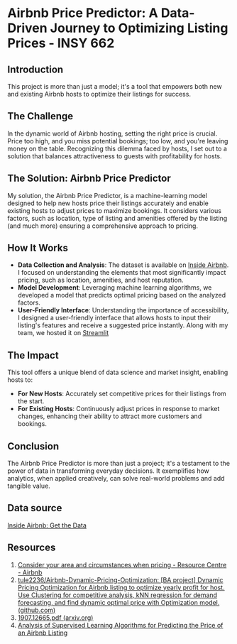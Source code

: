 # Airbnb Price Predictor: A Data-Driven Journey to Optimizing Listing Prices - INSY 662

## Introduction
This project is more than just a model; it's a tool that empowers both new and existing Airbnb hosts to optimize their listings for success.

## The Challenge
In the dynamic world of Airbnb hosting, setting the right price is crucial. Price too high, and you miss potential bookings; too low, and you're leaving money on the table. Recognizing this dilemma faced by hosts, I set out to a solution that balances attractiveness to guests with profitability for hosts.

## The Solution: Airbnb Price Predictor
My solution, the Airbnb Price Predictor, is a machine-learning model designed to help new hosts price their listings accurately and enable existing hosts to adjust prices to maximize bookings. It considers various factors, such as location, type of listing and amenities offered by the listing (and much more) ensuring a comprehensive approach to pricing.

## How It Works

- **Data Collection and Analysis**: The dataset is available on [Inside Airbnb](http://insideairbnb.com/get-the-data). I focused on understanding the elements that most significantly impact pricing, such as location, amenities, and host reputation.
- **Model Development**: Leveraging machine learning algorithms, we developed a model that predicts optimal pricing based on the analyzed factors. 
- **User-Friendly Interface**: Understanding the importance of accessibility, I designed a user-friendly interface that allows hosts to input their listing's features and receive a suggested price instantly. Along with my team, we hosted it on [Streamlit](https://insy662-airbnb.streamlit.app/)

## The Impact
This tool offers a unique blend of data science and market insight, enabling hosts to:
- **For New Hosts**: Accurately set competitive prices for their listings from the start.
- **For Existing Hosts**: Continuously adjust prices in response to market changes, enhancing their ability to attract more customers and bookings.

## Conclusion
The Airbnb Price Predictor is more than just a project; it's a testament to the power of data in transforming everyday decisions. It exemplifies how analytics, when applied creatively, can solve real-world problems and add tangible value.


## Data source

[Inside Airbnb: Get the Data](http://insideairbnb.com/get-the-data)

## Resources

1. [Consider your area and circumstances when pricing - Resource Centre - Airbnb](https://www.airbnb.ca/resources/hosting-homes/a/consider-your-area-and-circumstances-when-pricing-589)
2. [tule2236/Airbnb-Dynamic-Pricing-Optimization: [BA project] Dynamic Pricing Optimization for Airbnb listing to optimize yearly profit for host. Use Clustering for competitive analysis, kNN regression for demand forecasting, and find dynamic optimal price with Optimization model. (github.com)](https://github.com/tule2236/Airbnb-Dynamic-Pricing-Optimization)
3. [1907.12665.pdf (arxiv.org)](https://arxiv.org/pdf/1907.12665.pdf)
4. [Analysis of Supervised Learning Algorithms for Predicting the Price of an Airbnb Listing](https://chasserush.github.io/AirbnbListingPrediction.github.io/)
